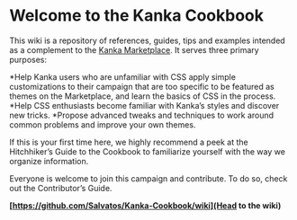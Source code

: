# Welcome to the Kanka Cookbook

This wiki is a repository of references, guides, tips and examples intended as a complement to the [Kanka Marketplace](https://marketplace.kanka.io/). It serves three primary purposes:

*Help Kanka users who are unfamiliar with CSS apply simple customizations to their campaign that are too specific to be featured as themes on the Marketplace, and learn the basics of CSS in the process.
*Help CSS enthusiasts become familiar with Kanka’s styles and discover new tricks.
*Propose advanced tweaks and techniques to work around common problems and improve your own themes.

If this is your first time here, we highly recommend a peek at the Hitchhiker’s Guide to the Cookbook to familiarize yourself with the way we organize information.

Everyone is welcome to join this campaign and contribute. To do so, check out the Contributor’s Guide.

**[https://github.com/Salvatos/Kanka-Cookbook/wiki](Head to the wiki)**
